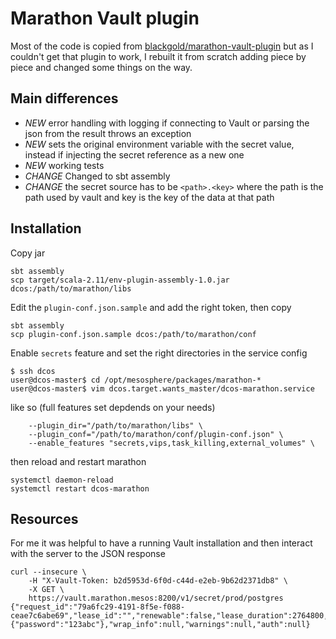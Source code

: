 # Marathon Vault plugin

Most of the code is copied from [blackgold/marathon-vault-plugin](https://github.com/blackgold/marathon-vault-plugin) but as I couldn't get that plugin to work, I rebuilt it from scratch adding piece by piece and changed some things on the way.

## Main differences

- *NEW* error handling with logging if connecting to Vault or parsing the json from the result throws an exception
- *NEW* sets the original environment variable with the secret value, instead if injecting the secret reference as a new one
- *NEW* working tests
- *CHANGE* Changed to sbt assembly
- *CHANGE* the secret source has to be `<path>.<key>` where the path is the path used by vault and key is the key of the data at that path

## Installation

Copy jar

```
sbt assembly
scp target/scala-2.11/env-plugin-assembly-1.0.jar dcos:/path/to/marathon/libs
```

Edit the `plugin-conf.json.sample` and add the right token, then copy

```
sbt assembly
scp plugin-conf.json.sample dcos:/path/to/marathon/conf
```

Enable `secrets` feature and set the right directories in the service config

```
$ ssh dcos
user@dcos-master$ cd /opt/mesosphere/packages/marathon-*
user@dcos-master$ vim dcos.target.wants_master/dcos-marathon.service
```

like so (full features set depdends on your needs)

```
    --plugin_dir="/path/to/marathon/libs" \
    --plugin_conf="/path/to/marathon/conf/plugin-conf.json" \
    --enable_features "secrets,vips,task_killing,external_volumes" \
```

then reload and restart marathon

```
systemctl daemon-reload
systemctl restart dcos-marathon
```

## Resources

For me it was helpful to have a running Vault installation and then interact with the server to the JSON response

```
curl --insecure \
    -H "X-Vault-Token: b2d5953d-6f0d-c44d-e2eb-9b62d2371db8" \
    -X GET \
    https://vault.marathon.mesos:8200/v1/secret/prod/postgres
{"request_id":"79a6fc29-4191-8f5e-f088-ceae7c6abe69","lease_id":"","renewable":false,"lease_duration":2764800,"data":{"password":"123abc"},"wrap_info":null,"warnings":null,"auth":null}
```
